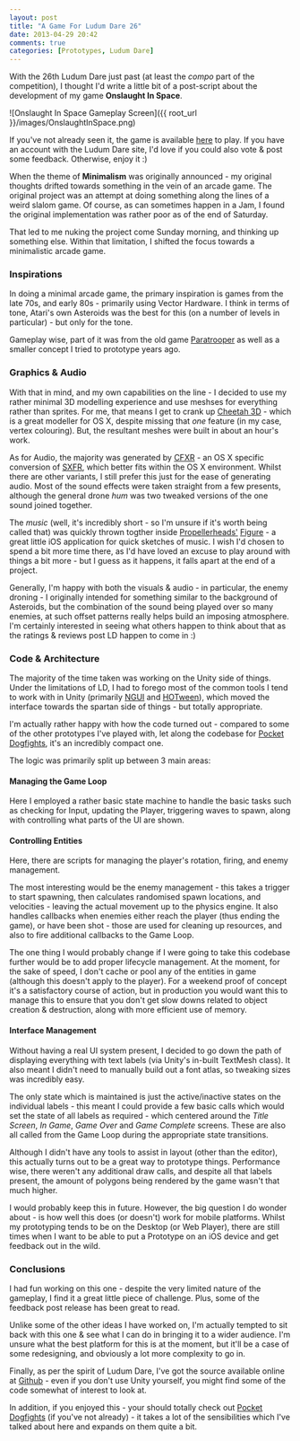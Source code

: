 ```yaml
---
layout: post
title: "A Game For Ludum Dare 26"
date: 2013-04-29 20:42
comments: true
categories: [Prototypes, Ludum Dare]
---
```

With the 26th Ludum Dare just past (at least the *compo* part of the competition), I thought I'd write a little bit of a post-script about the development of my game **Onslaught In Space**.

![Onslaught In Space Gameplay Screen]({{ root_url }}/images/OnslaughtInSpace.png)

If you've not already seen it, the game is available [here](http://www.ludumdare.com/compo/ludum-dare-26/?action=preview&uid=15363) to play. If you have an account with the Ludum Dare site, I'd love if you could also vote &amp; post some feedback. Otherwise, enjoy it :)

<!-- More -->

When the theme of **Minimalism** was originally announced - my original thoughts drifted towards something in the vein of an arcade game. The original project was an attempt at doing something along the lines of a weird slalom game. Of course, as can sometimes happen in a Jam, I found the original implementation was rather poor as of the end of Saturday.

That led to me nuking the project come Sunday morning, and thinking up something else. Within that limitation, I shifted the focus towards a minimalistic arcade game.

### Inspirations ###
In doing a minimal arcade game, the primary inspiration is games from the late 70s, and early 80s - primarily using Vector Hardware. I think in terms of tone, Atari's own Asteroids was the best for this (on a number of levels in particular) - but only for the tone.

Gameplay wise, part of it was from the old game [Paratrooper](http://www.youtube.com/watch?v=SnPUsspS-LM) as well as a smaller concept I tried to prototype years ago.

### Graphics &amp; Audio ###
With that in mind, and my own capabilities on the line - I decided to use my rather minimal 3D modelling experience and use meshses for everything rather than sprites. For me, that means I get to crank up [Cheetah 3D](http://www.cheetah3d.com) - which is a great modeller for OS X, despite missing that *one* feature (in my case, vertex colouring). But, the resultant meshes were built in about an hour's work.

As for Audio, the majority was generated by [CFXR](http://thirdcog.eu/apps/cfxr) - an OS X specific conversion of [SXFR](http://www.drpetter.se/project_sfxr.html), which better fits within the OS X environment. Whilst there are other variants, I still prefer this just for the ease of generating audio. Most of the sound effects were taken straight from a few presents, although the general drone *hum* was two tweaked versions of the one sound joined together.

The *music* (well, it's incredibly short - so I'm unsure if it's worth being called that) was quickly thrown togther inside [Propellerheads'](http://www.propellerheads.se) [Figure](https://itunes.apple.com/au/app/figure/id511269223?mt=8) - a great little iOS application for quick sketches of music. I wish I'd chosen to spend a bit more time there, as I'd have loved an excuse to play around with things a bit more - but I guess as it happens, it falls apart at the end of a project.

Generally, I'm happy with both the visuals &amp; audio - in particular, the enemy droning - I originally intended for something similar to the background of Asteroids, but the combination of the sound being played over so many enemies, at such offset patterns really helps build an imposing atmosphere. I'm certainly interested in seeing what others happen to think about that as the ratings &amp; reviews post LD happen to come in :)

### Code &amp; Architecture ###

The majority of the time taken was working on the Unity side of things. Under the limitations of LD, I had to forego most of the common tools I tend to work with in Unity (primarily [NGUI](http://www.tasharen.com) and [HOTween](http://www.holoville.com/hotween/)), which moved the interface towards the spartan side of things - but totally appropriate.

I'm actually rather happy with how the code turned out - compared to some of the other prototypes I've played with, let along the codebase for [Pocket Dogfights](http://www.pocketdogfights.com), it's an incredibly compact one.

The logic was primarily split up between 3 main areas:

#### Managing the Game Loop ####
Here I employed a rather basic state machine to handle the basic tasks such as checking for Input, updating the Player, triggering waves to spawn, along with controlling what parts of the UI are shown.

#### Controlling Entities ####
Here, there are scripts for managing the player's rotation, firing, and enemy management.

The most interesting would be the enemy management - this takes a trigger to start spawning, then calculates randomised spawn locations, and velocities - leaving the actual movement up to the physics engine. It also handles callbacks when enemies either reach the player (thus ending the game), or have been shot - those are used for cleaning up resources, and also to fire additional callbacks to the Game Loop.

The one thing I would probably change if I were going to take this codebase further would be to add proper lifecycle management. At the moment, for the sake of speed, I don't cache or pool any of the entities in game (although this doesn't apply to the player). For a weekend proof of concept it's a satisfactory course of action, but in production you would want this to manage this to ensure that you don't get slow downs related to object creation & destruction, along with more efficient use of memory.

#### Interface Management ####
Without having a real UI system present, I decided to go down the path of displaying everything with text labels (via Unity's in-built TextMesh class). It also meant I didn't need to manually build out a font atlas, so tweaking sizes was incredibly easy.

The only state which is maintained is just the active/inactive states on the individual labels - this meant I could provide a few basic calls which would set the state of all labels as required - which centered around the *Title Screen*, *In Game*, *Game Over* and *Game Complete* screens. These are also all called from the Game Loop during the appropriate state transitions.

Although I didn't have any tools to assist in layout (other than the editor), this actually turns out to be a great way to prototype things. Performance wise, there weren't any additional draw calls, and despite all that labels present, the amount of polygons being rendered by the game wasn't that much higher.

I would probably keep this in future. However, the big question I do wonder about - is how well this does (or doesn't) work for mobile platforms. Whilst my prototyping tends to be on the Desktop (or Web Player), there are still times when I want to be able to put a Prototype on an iOS device and get feedback out in the wild.

### Conclusions ###
I had fun working on this one - despite the very limited nature of the gameplay, I find it a great little piece of challenge. Plus, some of the feedback post release has been great to read.

Unlike some of the other ideas I have worked on, I'm actually tempted to sit back with this one &amp; see what I can do in bringing it to a wider audience. I'm unsure what the best platform for this is at the moment, but it'll be a case of some redesigning, and obviously a lot more complexity to go in.

Finally, as per the spirit of Ludum Dare, I've got the source available online at [Github](https://github.com/robc/OnslaughtInSpace) - even if you don't use Unity yourself, you might find some of the code somewhat of interest to look at.

In addition, if you enjoyed this - your should totally check out [Pocket Dogfights](http://www.pocketdogfights.com) (if you've not already) - it takes a lot of the sensibilities which I've talked about here and expands on them quite a bit.